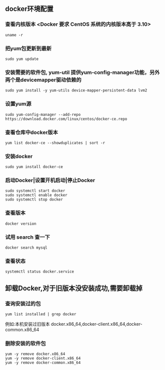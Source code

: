 <!--
 * @author: ares
 * @date: 2022-01-13 16:00:08
 * @lastEditTime: 2022-01-13 16:58:41
 * @lastEditors: ares
 * @description: 
 * 
-->

## docker环境配置

### 查看内核版本 <Docker 要求 CentOS 系统的内核版本高于 3.10>

```shell
uname -r
```

### 把yum包更新到最新

```shell
sudo yum update
```

### 安装需要的软件包, yum-util 提供yum-config-manager功能，另外两个是devicemapper驱动依赖的

```shell
sudo yum install -y yum-utils device-mapper-persistent-data lvm2
```

### 设置yum源

```shell
sudo yum-config-manager --add-repo https://download.docker.com/linux/centos/docker-ce.repo
```

### 查看仓库中docker版本

```shell
yum list docker-ce --showduplicates | sort -r
```

### 安装docker

```shell
sudo yum install docker-ce
```

### 启动Docker|设置开机启动|停止Docker

```shell
sudo systemctl start docker
sudo systemctl enable docker
sudo systemctl stop docker
```

### 查看版本

```shell
docker version
```

### 试用 search 查一下

```shell
docker search mysql
```

### 查看状态

```shell
systemctl status docker.service 
```

## 卸载Docker,对于旧版本没安装成功,需要卸载掉

### 查询安装过的包

```shell
yum list installed | grep docker
```

例如:本机安装过旧版本 docker.x86_64,docker-client.x86_64,docker-common.x86_64
  
### 删除安装的软件包

```shell
yum -y remove docker.x86_64
yum -y remove docker-client.x86_64
yum -y remove docker-common.x86_64
```
